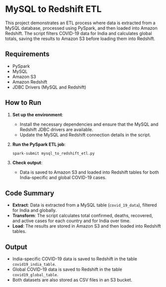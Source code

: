# MySQL to Redshift ETL

This project demonstrates an ETL process where data is extracted from a MySQL database, processed using PySpark, and then loaded into Amazon Redshift. The script filters COVID-19 data for India and calculates global totals, saving the results to Amazon S3 before loading them into Redshift.

## Requirements

- PySpark
- MySQL
- Amazon S3
- Amazon Redshift
- JDBC Drivers (MySQL and Redshift)

## How to Run

1. **Set up the environment**:
    - Install the necessary dependencies and ensure that the MySQL and Redshift JDBC drivers are available.
    - Update the MySQL and Redshift connection details in the script.

2. **Run the PySpark ETL job**:
    ```bash
    spark-submit mysql_to_redshift_etl.py
    ```

3. **Check output**:
    - Data is saved to Amazon S3 and loaded into Redshift tables for both India-specific and global COVID-19 cases.

## Code Summary

- **Extract**: Data is extracted from a MySQL table (`covid_19_data`), filtered for India and globally.
- **Transform**: The script calculates total confirmed, deaths, recovered, and active cases for each country and for India over time.
- **Load**: The results are stored in Amazon S3 and then loaded into Redshift tables.

## Output

- India-specific COVID-19 data is saved to Redshift in the table `covid19_india_table`.
- Global COVID-19 data is saved to Redshift in the table `covid19_global_table`.
- Both datasets are also stored as CSV files in an S3 bucket.